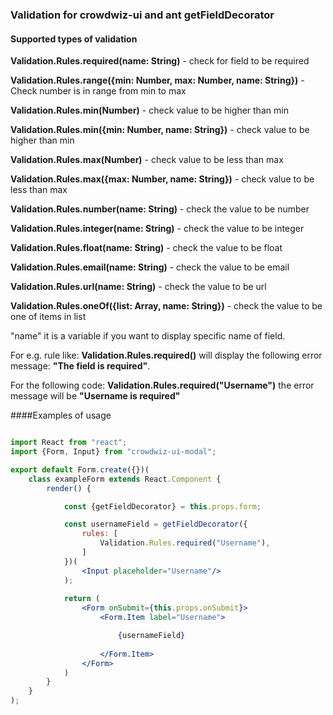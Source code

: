 ### Validation for crowdwiz-ui and ant getFieldDecorator

#### Supported types of validation

**Validation.Rules.required(name: String)** - check for field to be required

**Validation.Rules.range({min: Number, max: Number, name: String})** - Check number is in range from min to max

**Validation.Rules.min(Number)** - check value to be higher than min

**Validation.Rules.min({min: Number, name: String})** - check value to be higher than min

**Validation.Rules.max(Number)** - check value to be less than max

**Validation.Rules.max({max: Number, name: String})** - check value to be less than max

**Validation.Rules.number(name: String)** - check the value to be number

**Validation.Rules.integer(name: String)** - check the value to be integer

**Validation.Rules.float(name: String)** - check the value to be float

**Validation.Rules.email(name: String)** - check the value to be email

**Validation.Rules.url(name: String)** - check the value to be url

**Validation.Rules.oneOf({list: Array, name: String})** - check the value to be one of items in list

"name" it is a variable if you want to display specific name of field. 

For e.g. rule like: **Validation.Rules.required()** will display the following error message: **"The field is required"**.

For the following code: **Validation.Rules.required("Username")** the error message will be **"Username is required"**

####Examples of usage

```jsx

import React from "react";
import {Form, Input} from "crowdwiz-ui-modal";

export default Form.create({})(
    class exampleForm extends React.Component {
        render() {

            const {getFieldDecorator} = this.props.form;

            const usernameField = getFieldDecorator({
                rules: [
                    Validation.Rules.required("Username"),
                ]
            })(
                <Input placeholder="Username"/>
            );
            
            return (
                <Form onSubmit={this.props.onSubmit}>
                    <Form.Item label="Username">

                        {usernameField}
                        
                    </Form.Item>
                </Form>
            )
        }
    }
);

```
